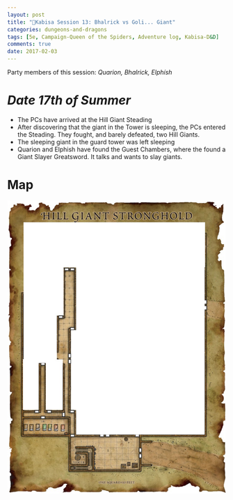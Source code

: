 ```yaml
---
layout: post
title: "🐲Kabisa Session 13: Bhalrick vs Goli... Giant"
categories: dungeons-and-dragons
tags: [5e, Campaign-Queen of the Spiders, Adventure log, Kabisa-D&D]
comments: true
date: 2017-02-03
---
```


Party members of this session: _Quarion, Bhalrick, Elphísh_

# _**Date** 17th of Summer_

* The PCs have arrived at the Hill Giant Steading
* After discovering that the giant in the Tower is sleeping, the PCs entered the Steading. They fought, and barely defeated, two Hill Giants.
* The sleeping giant in the guard tower was left sleeping
* Quarion and Elphish have found the Guest Chambers, where the found a Giant Slayer Greatsword. It talks and wants to slay giants.

# Map

![Explored parts of the steading](/img/dnd/sessions/session-13-steading-explored.jpeg)
